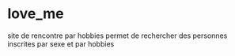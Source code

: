 # love_me
site de rencontre par hobbies
permet de rechercher des personnes inscrites par sexe et par hobbies
